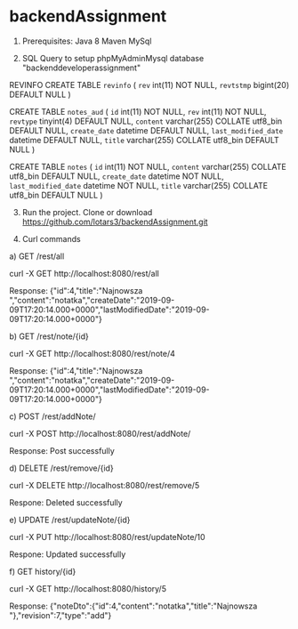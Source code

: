 # backendAssignment

1) Prerequisites:
Java 8
Maven
MySql

2) SQL Query to setup phpMyAdminMysql database "backenddeveloperassignment"

REVINFO
CREATE TABLE `revinfo` (
  `rev` int(11) NOT NULL,
  `revtstmp` bigint(20) DEFAULT NULL
) 

CREATE TABLE `notes_aud` (
  `id` int(11) NOT NULL,
  `rev` int(11) NOT NULL,
  `revtype` tinyint(4) DEFAULT NULL,
  `content` varchar(255) COLLATE utf8_bin DEFAULT NULL,
  `create_date` datetime DEFAULT NULL,
  `last_modified_date` datetime DEFAULT NULL,
  `title` varchar(255) COLLATE utf8_bin DEFAULT NULL
) 

CREATE TABLE `notes` (
  `id` int(11) NOT NULL,
  `content` varchar(255) COLLATE utf8_bin DEFAULT NULL,
  `create_date` datetime NOT NULL,
  `last_modified_date` datetime NOT NULL,
  `title` varchar(255) COLLATE utf8_bin DEFAULT NULL
)

3) Run the project. Clone or download https://github.com/lotars3/backendAssignment.git

4) Curl commands

a) GET /rest/all 

curl -X GET   http://localhost:8080/rest/all

Response:
{"id":4,"title":"Najnowsza ","content":"notatka","createDate":"2019-09-09T17:20:14.000+0000","lastModifiedDate":"2019-09-09T17:20:14.000+0000"}

b) GET /rest/note/{id}

curl -X GET http://localhost:8080/rest/note/4 

Response:
{"id":4,"title":"Najnowsza ","content":"notatka","createDate":"2019-09-09T17:20:14.000+0000","lastModifiedDate":"2019-09-09T17:20:14.000+0000"}

c) POST /rest/addNote/

curl -X POST  http://localhost:8080/rest/addNote/

Response: Post successfully

d) DELETE /rest/remove/{id}

curl -X DELETE http://localhost:8080/rest/remove/5

Respone: Deleted successfully

e) UPDATE /rest/updateNote/{id}

curl -X PUT http://localhost:8080/rest/updateNote/10

Respone: Updated successfully

f) GET history/{id}

curl -X GET http://localhost:8080/history/5

Response: 
{"noteDto":{"id":4,"content":"notatka","title":"Najnowsza "},"revision":7,"type":"add"}

